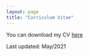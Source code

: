 ```yaml
---
layout: page
title: "Curriculum Vitae"
---
```


You can download my CV [here](/files/JPF_cv2021_site.pdf)

Last updated: May/2021









